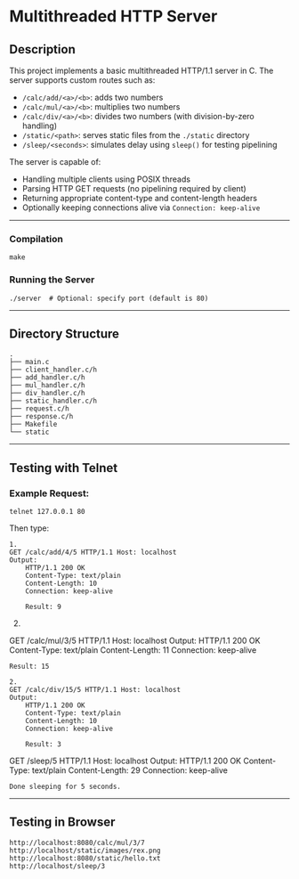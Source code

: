 # Multithreaded HTTP Server

## Description
This project implements a basic multithreaded HTTP/1.1 server in C. The server supports custom routes such as:
- `/calc/add/<a>/<b>`: adds two numbers
- `/calc/mul/<a>/<b>`: multiplies two numbers
- `/calc/div/<a>/<b>`: divides two numbers (with division-by-zero handling)
- `/static/<path>`: serves static files from the `./static` directory
- `/sleep/<seconds>`: simulates delay using `sleep()` for testing pipelining

The server is capable of:
- Handling multiple clients using POSIX threads
- Parsing HTTP GET requests (no pipelining required by client)
- Returning appropriate content-type and content-length headers
- Optionally keeping connections alive via `Connection: keep-alive`

---



### Compilation
```
make
```

### Running the Server
```
./server  # Optional: specify port (default is 80)
```

---

## Directory Structure
```
.
├── main.c
├── client_handler.c/h
├── add_handler.c/h
├── mul_handler.c/h
├── div_handler.c/h
├── static_handler.c/h
├── request.c/h
├── response.c/h
├── Makefile
└── static
```

---

## Testing with Telnet

### Example Request:
```
telnet 127.0.0.1 80
```
Then type:
```
1.
GET /calc/add/4/5 HTTP/1.1 Host: localhost
Output:
    HTTP/1.1 200 OK
    Content-Type: text/plain
    Content-Length: 10
    Connection: keep-alive

    Result: 9

```
2.
GET /calc/mul/3/5 HTTP/1.1 Host: localhost
Output:
    HTTP/1.1 200 OK
    Content-Type: text/plain
    Content-Length: 11
    Connection: keep-alive

    Result: 15
```
2.
GET /calc/div/15/5 HTTP/1.1 Host: localhost
Output:
    HTTP/1.1 200 OK
    Content-Type: text/plain
    Content-Length: 10
    Connection: keep-alive

    Result: 3
```
GET /sleep/5 HTTP/1.1 Host: localhost
Output:
    HTTP/1.1 200 OK
    Content-Type: text/plain
    Content-Length: 29
    Connection: keep-alive

    Done sleeping for 5 seconds.   
---

## Testing in Browser
```
http://localhost:8080/calc/mul/3/7
http://localhost/static/images/rex.png
http://localhost:8080/static/hello.txt
http://localhost/sleep/3
```



